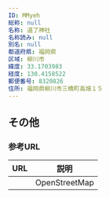 ```yaml
---
ID: MMyeh
総称: null
名称: 道了神社
名称読み: null
別名: null
都道府県: 福岡県
区域: 柳川市
緯度: 33.1703983
経度: 130.4158522
郵便番号: 8320826
住所: 福岡県柳川市三橋町高畑１５
---
```


## その他

### 参考URL

| URL | 説明          |
| --- | ------------- |
|     | OpenStreetMap |
